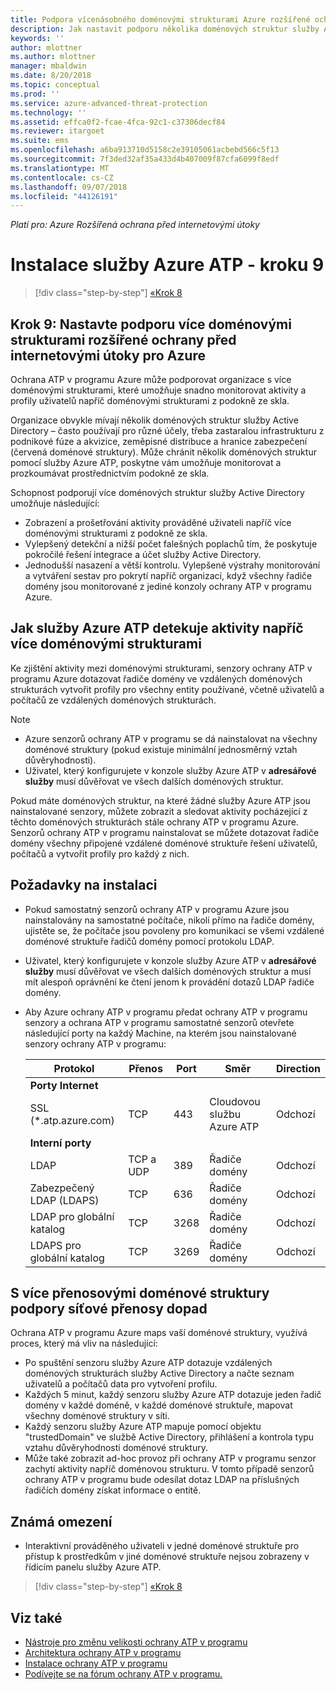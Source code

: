 ```yaml
---
title: Podpora vícenásobného doménovými strukturami Azure rozšířené ochrany před internetovými útoky | Dokumentace Microsoftu
description: Jak nastavit podporu několika doménových struktur služby Active Directory do služby Azure ATP.
keywords: ''
author: mlottner
ms.author: mlottner
manager: mbaldwin
ms.date: 8/20/2018
ms.topic: conceptual
ms.prod: ''
ms.service: azure-advanced-threat-protection
ms.technology: ''
ms.assetid: effca0f2-fcae-4fca-92c1-c37306decf84
ms.reviewer: itargoet
ms.suite: ems
ms.openlocfilehash: a6ba913710d5158c2e39105061acbebd566c5f13
ms.sourcegitcommit: 7f3ded32af35a433d4b407009f87cfa6099f8edf
ms.translationtype: MT
ms.contentlocale: cs-CZ
ms.lasthandoff: 09/07/2018
ms.locfileid: "44126191"
---
```

*Platí pro: Azure Rozšířená ochrana před internetovými útoky*

# <a name="install-azure-atp---step-9"></a>Instalace služby Azure ATP - kroku 9

>[!div class="step-by-step"]
[«Krok 8](install-atp-step8-samr.md)

## <a name="step-9--set-up-azure-advanced-threat-protection-multi-forest-support"></a>Krok 9:  Nastavte podporu více doménovými strukturami rozšířené ochrany před internetovými útoky pro Azure

Ochrana ATP v programu Azure může podporovat organizace s více doménovými strukturami, které umožňuje snadno monitorovat aktivity a profily uživatelů napříč doménovými strukturami z podokně ze skla. 

Organizace obvykle mívají několik doménových struktur služby Active Directory – často používají pro různé účely, třeba zastaralou infrastrukturu z podnikové fúze a akvizice, zeměpisné distribuce a hranice zabezpečení (červená doménové struktury). Může chránit několik doménových struktur pomocí služby Azure ATP, poskytne vám umožňuje monitorovat a prozkoumávat prostřednictvím podokně ze skla.

Schopnost podporují více doménových struktur služby Active Directory umožňuje následující:
-   Zobrazení a prošetřování aktivity prováděné uživateli napříč více doménovými strukturami z podokně ze skla. 
-   Vylepšený detekční a nižší počet falešných poplachů tím, že poskytuje pokročilé řešení integrace a účet služby Active Directory. 
-   Jednodušší nasazení a větší kontrolu. Vylepšené výstrahy monitorování a vytváření sestav pro pokrytí napříč organizací, když všechny řadiče domény jsou monitorované z jediné konzoly ochrany ATP v programu Azure.


## <a name="how-azure-atp-detects-activities-across-multiple-forests"></a>Jak služby Azure ATP detekuje aktivity napříč více doménovými strukturami 

Ke zjištění aktivity mezi doménovými strukturami, senzory ochrany ATP v programu Azure dotazovat řadiče domény ve vzdálených doménových strukturách vytvořit profily pro všechny entity používané, včetně uživatelů a počítačů ze vzdálených doménových strukturách. 

> [!NOTE]
> - Azure senzorů ochrany ATP v programu se dá nainstalovat na všechny doménové struktury (pokud existuje minimální jednosměrný vztah důvěryhodnosti).
> - Uživatel, který konfigurujete v konzole služby Azure ATP v **adresářové služby** musí důvěřovat ve všech dalších doménových struktur.


Pokud máte doménových struktur, na které žádné služby Azure ATP jsou nainstalované senzory, můžete zobrazit a sledovat aktivity pocházející z těchto doménových strukturách stále ochrany ATP v programu Azure. Senzorů ochrany ATP v programu nainstalovat se můžete dotazovat řadiče domény všechny připojené vzdálené doménové struktuře řešení uživatelů, počítačů a vytvořit profily pro každý z nich. 

## <a name="installation-requirements"></a>Požadavky na instalaci 

-   Pokud samostatný senzorů ochrany ATP v programu Azure jsou nainstalovány na samostatné počítače, nikoli přímo na řadiče domény, ujistěte se, že počítače jsou povoleny pro komunikaci se všemi vzdálené doménové struktuře řadičů domény pomocí protokolu LDAP. 
- Uživatel, který konfigurujete v konzole služby Azure ATP v **adresářové služby** musí důvěřovat ve všech dalších doménových struktur a musí mít alespoň oprávnění ke čtení jenom k provádění dotazů LDAP řadiče domény.

- Aby Azure ochrany ATP v programu předat ochrany ATP v programu senzory a ochrana ATP v programu samostatné senzorů otevřete následující porty na každý Machine, na kterém jsou nainstalované senzory ochrany ATP v programu:

 
  |Protokol|Přenos|Port|Směr|Direction|
  |----|----|----|----|----|
  |**Porty Internet**||||
  |SSL (*.atp.azure.com)|TCP|443|Cloudovou službu Azure ATP|Odchozí|
  |**Interní porty**||||           
  |LDAP|TCP a UDP|389|Řadiče domény|Odchozí|
  |Zabezpečený LDAP (LDAPS)|TCP|636|Řadiče domény|Odchozí|
  |LDAP pro globální katalog|TCP|3268|Řadiče domény|Odchozí|
  |LDAPS pro globální katalog|TCP|3269|Řadiče domény|Odchozí|


## <a name="multi-forest-support-network-traffic-impact"></a>S více přenosovými doménové struktury podpory síťové přenosy dopad 

Ochrana ATP v programu Azure maps vaší doménové struktury, využívá proces, který má vliv na následující:

-   Po spuštění senzoru služby Azure ATP dotazuje vzdálených doménových strukturách služby Active Directory a načte seznam uživatelů a počítačů data pro vytvoření profilu.
-   Každých 5 minut, každý senzoru služby Azure ATP dotazuje jeden řadič domény v každé doméně, v každé doménové struktuře, mapovat všechny doménové struktury v síti.
-   Každý senzoru služby Azure ATP mapuje pomocí objektu "trustedDomain" ve službě Active Directory, přihlášení a kontrola typu vztahu důvěryhodnosti doménové struktury.
-   Může také zobrazit ad-hoc provoz při ochrany ATP v programu senzor zachytí aktivity napříč doménovou strukturu. V tomto případě senzorů ochrany ATP v programu bude odesílat dotaz LDAP na příslušných řadičích domény získat informace o entitě. 

## <a name="known-limitations"></a>Známá omezení
-   Interaktivní prováděného uživateli v jedné doménové struktuře pro přístup k prostředkům v jiné doménové struktuře nejsou zobrazeny v řídicím panelu služby Azure ATP.


>[!div class="step-by-step"]
[«Krok 8](install-atp-step8-samr.md)


## <a name="see-also"></a>Viz také
- [Nástroje pro změnu velikosti ochrany ATP v programu](http://aka.ms/aatpsizingtool)
- [Architektura ochrany ATP v programu](atp-architecture.md)
- [Instalace ochrany ATP v programu](install-atp-step1.md)
- [Podívejte se na fórum ochrany ATP v programu.](https://aka.ms/azureatpcommunity)

